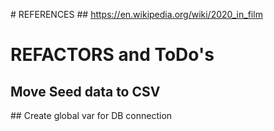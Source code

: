 # REFERENCES
## https://en.wikipedia.org/wiki/2020_in_film

# REFACTORS and ToDo's
## Move Seed data to CSV
## Create global var for DB connection
